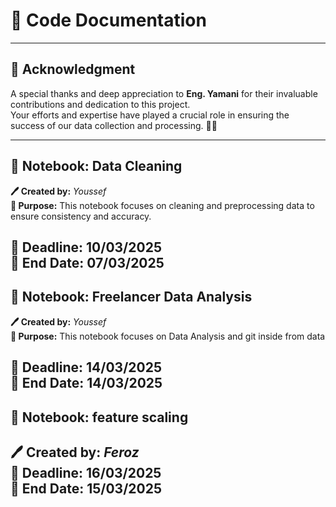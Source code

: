# 📝 Code Documentation  

---

## **📌 Acknowledgment**  
A special thanks and deep appreciation to **Eng. Yamani** for their invaluable contributions and dedication to this project.  
Your efforts and expertise have played a crucial role in ensuring the success of our data collection and processing. 🙌👏  

---

## 📌 **Notebook: Data Cleaning**  
**🖊 Created by:** *Youssef*  
**📌 Purpose:** This notebook focuses on cleaning and preprocessing data to ensure consistency and accuracy.  

📅 **Deadline:** 10/03/2025  
📅 **End Date:** 07/03/2025  
---
## 📌 **Notebook: Freelancer Data Analysis**  
**🖊 Created by:** *Youssef*  
**📌 Purpose:** This notebook focuses on Data Analysis and git inside from data  

📅 **Deadline:** 14/03/2025  
📅 **End Date:** 14/03/2025  
---

## 📌 **Notebook: feature scaling**  
**🖊 Created by:** *Feroz*  
📅 **Deadline:** 16/03/2025  
📅 **End Date:** 15/03/2025  
---